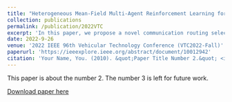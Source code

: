 ```yaml
---
title: "Heterogeneous Mean-Field Multi-Agent Reinforcement Learning for Communication Routing Selection in SAGI-Net"
collection: publications
permalink: /publication/2022VTC
excerpt: 'In this paper, we propose a novel communication routing selection model for the SAGI-Net system and established a heterogeneous multi-agent reinforcement learning (HMF-MARL) framework to optimize the communication energy efficiency of this system, where the mean-field theory was introduced to enhance the ability of classic MARL method while still maintaining a relatively low computational complexity.'
date: 2022-9-26
venue: '2022 IEEE 96th Vehicular Technology Conference (VTC2022-Fall)'
paperurl: 'https://ieeexplore.ieee.org/abstract/document/10012942'
citation: 'Your Name, You. (2010). &quot;Paper Title Number 2.&quot; <i>Journal 1</i>. 1(2).'
---
```

This paper is about the number 2. The number 3 is left for future work.

[Download paper here](http://Dylan2020THU.github.io/files/Heterogeneous_Mean-Field_Multi-Agent_Reinforcement_Learning_for_Communication_Routing_Selection_in_SAGI-Net.pdf)

[//]: # (Recommended citation: Your Name, You. &#40;2010&#41;. "Paper Title Number 2." <i>Journal 1</i>. 1&#40;2&#41;.)